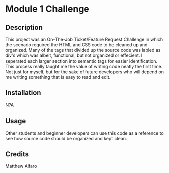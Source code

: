 # Module 1 Challenge

## Description

This project was an On-The-Job Ticket/Feature Request Challenge in which the scenario required the HTML and CSS code to be cleaned up and organized. Many of the tags that divided up the source code was labled as div's which was albeit, functional, but not organized or effecient. I seperated each larger section into semantic tags for easier identification. This process really taught me the value of writing code neatly the first time. Not just for myself, but for the sake of future developers who will depend on me writing something that is easy to read and edit.

## Installation

N?A

## Usage

Other students and beginner developers can use this code as a reference to see how source code should be organized and kept clean.

## Credits

Matthew Alfaro
